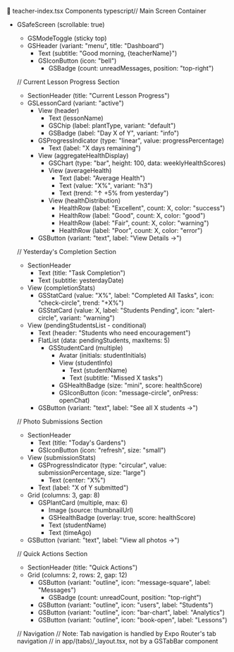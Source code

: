 📱 teacher-index.tsx Components
typescript// Main Screen Container
- GSafeScreen (scrollable: true)
  - GSModeToggle (sticky top)
  - GSHeader (variant: "menu", title: "Dashboard")
    - Text (subtitle: "Good morning, {teacherName}")
    - GSIconButton (icon: "bell")
      - GSBadge (count: unreadMessages, position: "top-right")
  
  // Current Lesson Progress Section
  - SectionHeader (title: "Current Lesson Progress")
  - GSLessonCard (variant: "active")
    - View (header)
      - Text (lessonName)
      - GSChip (label: plantType, variant: "default")
      - GSBadge (label: "Day X of Y", variant: "info")
    - GSProgressIndicator (type: "linear", value: progressPercentage)
      - Text (label: "X days remaining")
    - View (aggregateHealthDisplay)
      - GSChart (type: "bar", height: 100, data: weeklyHealthScores)
      - View (averageHealth)
        - Text (label: "Average Health")
        - Text (value: "X%", variant: "h3")
        - Text (trend: "↑ +5% from yesterday")
      - View (healthDistribution)
        - HealthRow (label: "Excellent", count: X, color: "success")
        - HealthRow (label: "Good", count: X, color: "good")
        - HealthRow (label: "Fair", count: X, color: "warning")
        - HealthRow (label: "Poor", count: X, color: "error")
    - GSButton (variant: "text", label: "View Details →")
  
  // Yesterday's Completion Section
  - SectionHeader
    - Text (title: "Task Completion")
    - Text (subtitle: yesterdayDate)
  - View (completionStats)
    - GSStatCard (value: "X%", label: "Completed All Tasks", icon: "check-circle", trend: "+X%")
    - GSStatCard (value: X, label: "Students Pending", icon: "alert-circle", variant: "warning")
  - View (pendingStudentsList - conditional)
    - Text (header: "Students who need encouragement")
    - FlatList (data: pendingStudents, maxItems: 5)
      - GSStudentCard (multiple)
        - Avatar (initials: studentInitials)
        - View (studentInfo)
          - Text (studentName)
          - Text (subtitle: "Missed X tasks")
        - GSHealthBadge (size: "mini", score: healthScore)
        - GSIconButton (icon: "message-circle", onPress: openChat)
    - GSButton (variant: "text", label: "See all X students →")
  
  // Photo Submissions Section
  - SectionHeader
    - Text (title: "Today's Gardens")
    - GSIconButton (icon: "refresh", size: "small")
  - View (submissionStats)
    - GSProgressIndicator (type: "circular", value: submissionPercentage, size: "large")
      - Text (center: "X%")
    - Text (label: "X of Y submitted")
  - Grid (columns: 3, gap: 8)
    - GSPlantCard (multiple, max: 6)
      - Image (source: thumbnailUrl)
      - GSHealthBadge (overlay: true, score: healthScore)
      - Text (studentName)
      - Text (timeAgo)
  - GSButton (variant: "text", label: "View all photos →")
  
  // Quick Actions Section
  - SectionHeader (title: "Quick Actions")
  - Grid (columns: 2, rows: 2, gap: 12)
    - GSButton (variant: "outline", icon: "message-square", label: "Messages")
      - GSBadge (count: unreadCount, position: "top-right")
    - GSButton (variant: "outline", icon: "users", label: "Students")
    - GSButton (variant: "outline", icon: "bar-chart", label: "Analytics")
    - GSButton (variant: "outline", icon: "book-open", label: "Lessons")
  
  // Navigation
  // Note: Tab navigation is handled by Expo Router's tab navigation
  // in app/(tabs)/_layout.tsx, not by a GSTabBar component